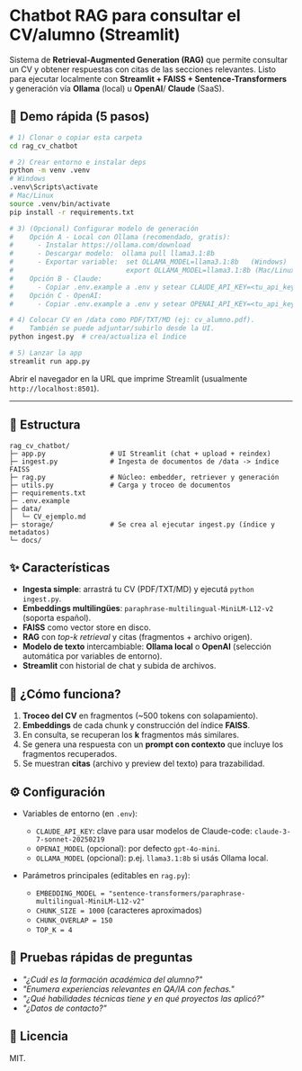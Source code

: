 # Chatbot RAG para consultar el CV/alumno (Streamlit)

Sistema de **Retrieval-Augmented Generation (RAG)** que permite consultar un CV y obtener respuestas con citas de las secciones relevantes.
Listo para ejecutar localmente con **Streamlit + FAISS + Sentence-Transformers** y generación vía **Ollama** (local) u **OpenAI**/ **Claude** (SaaS).

## 🚀 Demo rápida (5 pasos)

```bash
# 1) Clonar o copiar esta carpeta
cd rag_cv_chatbot

# 2) Crear entorno e instalar deps
python -m venv .venv
# Windows
.venv\Scripts\activate
# Mac/Linux
source .venv/bin/activate
pip install -r requirements.txt

# 3) (Opcional) Configurar modelo de generación
#    Opción A - Local con Ollama (recomendado, gratis):
#      - Instalar https://ollama.com/download
#      - Descargar modelo:  ollama pull llama3.1:8b
#      - Exportar variable:  set OLLAMA_MODEL=llama3.1:8b   (Windows)
#                            export OLLAMA_MODEL=llama3.1:8b (Mac/Linux)#
#    Opción B - Claude:
#      - Copiar .env.example a .env y setear CLAUDE_API_KEY=<tu_api_key>
#    Opción C - OpenAI:
#      - Copiar .env.example a .env y setear OPENAI_API_KEY=<tu_api_key>

# 4) Colocar CV en /data como PDF/TXT/MD (ej: cv_alumno.pdf).
#    También se puede adjuntar/subirlo desde la UI.
python ingest.py  # crea/actualiza el índice

# 5) Lanzar la app
streamlit run app.py
```

Abrir el navegador en la URL que imprime Streamlit (usualmente `http://localhost:8501`).

---

## 📁 Estructura

```
rag_cv_chatbot/
├─ app.py                # UI Streamlit (chat + upload + reindex)
├─ ingest.py             # Ingesta de documentos de /data -> índice FAISS
├─ rag.py                # Núcleo: embedder, retriever y generación
├─ utils.py              # Carga y troceo de documentos
├─ requirements.txt
├─ .env.example
├─ data/
│  └─ CV_ejemplo.md
├─ storage/              # Se crea al ejecutar ingest.py (índice y metadatos)
└─ docs/
```

## ✨ Características

- **Ingesta simple**: arrastrá tu CV (PDF/TXT/MD) y ejecutá `python ingest.py`.
- **Embeddings multilingües**: `paraphrase-multilingual-MiniLM-L12-v2` (soporta español).
- **FAISS** como vector store en disco.
- **RAG** con *top-k retrieval* y citas (fragmentos + archivo origen).
- **Modelo de texto** intercambiable: **Ollama local** o **OpenAI** (selección automática por variables de entorno).
- **Streamlit** con historial de chat y subida de archivos.

## 🧠 ¿Cómo funciona?

1. **Troceo del CV** en fragmentos (~500 tokens con solapamiento).
2. **Embeddings** de cada chunk y construcción del índice **FAISS**.
3. En consulta, se recuperan los **k** fragmentos más similares.
4. Se genera una respuesta con un **prompt con contexto** que incluye los fragmentos recuperados.
5. Se muestran **citas** (archivo y preview del texto) para trazabilidad.

## ⚙️ Configuración

- Variables de entorno (en `.env`):
  - `CLAUDE_API_KEY`: clave para usar modelos de Claude-code: `claude-3-7-sonnet-20250219`
  - `OPENAI_MODEL` (opcional): por defecto `gpt-4o-mini`.
  - `OLLAMA_MODEL` (opcional): p.ej. `llama3.1:8b` si usás Ollama local.

- Parámetros principales (editables en `rag.py`):
  - `EMBEDDING_MODEL = "sentence-transformers/paraphrase-multilingual-MiniLM-L12-v2"`
  - `CHUNK_SIZE = 1000` (caracteres aproximados)
  - `CHUNK_OVERLAP = 150`
  - `TOP_K = 4`

## 🧪 Pruebas rápidas de preguntas

- *"¿Cuál es la formación académica del alumno?"*
- *"Enumera experiencias relevantes en QA/IA con fechas."*
- *"¿Qué habilidades técnicas tiene y en qué proyectos las aplicó?"*
- *"¿Datos de contacto?"*

## 🧾 Licencia

MIT. 
